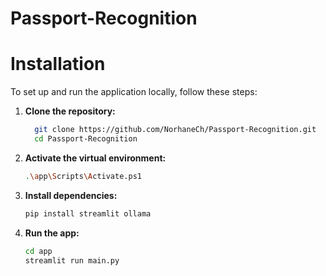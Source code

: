 # Passport-Recognition

# Installation

To set up and run the application locally, follow these steps:

1. **Clone the repository:**

   ```bash
     git clone https://github.com/NorhaneCh/Passport-Recognition.git
     cd Passport-Recognition

2. **Activate the virtual environment:**

   ```bash
   .\app\Scripts\Activate.ps1

3. **Install dependencies:**

   ```bash
   pip install streamlit ollama

3. **Run the app:**

   ```bash
   cd app
   streamlit run main.py
